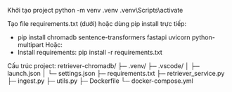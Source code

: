 Khởi tạo project
python -m venv .venv
.venv\Scripts\activate

Tạo file requirements.txt (dưới) hoặc dùng pip install trực tiếp:
- pip install chromadb sentence-transformers fastapi uvicorn python-multipart
Hoặc:
- Install requirements: pip install -r requirements.txt 


Cấu trúc project:
retriever-chromadb/
├─ .venv/
├─ .vscode/
│  ├─ launch.json
│  └─ settings.json
├─ requirements.txt
├─ retriever_service.py
├─ ingest.py
├─ utils.py
├─ Dockerfile
└─ docker-compose.yml
